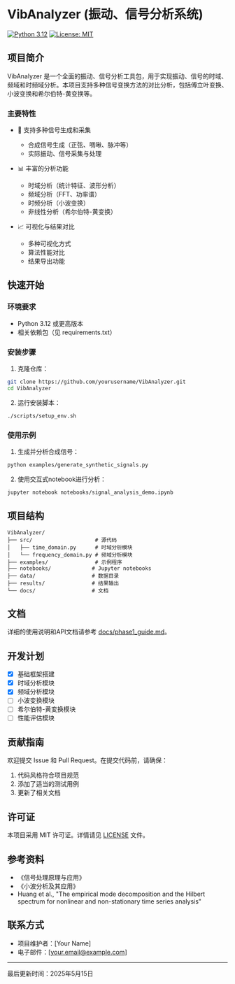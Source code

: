 # VibAnalyzer (振动、信号分析系统)

[![Python 3.12](https://img.shields.io/badge/python-3.12-blue.svg)](https://www.python.org/downloads/)
[![License: MIT](https://img.shields.io/badge/License-MIT-yellow.svg)](https://opensource.org/licenses/MIT)

## 项目简介

VibAnalyzer 是一个全面的振动、信号分析工具包，用于实现振动、信号的时域、频域和时频域分析。本项目支持多种信号变换方法的对比分析，包括傅立叶变换、小波变换和希尔伯特-黄变换等。

### 主要特性

- 🌊 支持多种信号生成和采集
  - 合成信号生成（正弦、啁啾、脉冲等）
  - 实际振动、信号采集与处理

- 📊 丰富的分析功能
  - 时域分析（统计特征、波形分析）
  - 频域分析（FFT、功率谱）
  - 时频分析（小波变换）
  - 非线性分析（希尔伯特-黄变换）

- 📈 可视化与结果对比
  - 多种可视化方式
  - 算法性能对比
  - 结果导出功能

## 快速开始

### 环境要求

- Python 3.12 或更高版本
- 相关依赖包（见 requirements.txt）

### 安装步骤

1. 克隆仓库：
```bash
git clone https://github.com/yourusername/VibAnalyzer.git
cd VibAnalyzer
```

2. 运行安装脚本：
```bash
./scripts/setup_env.sh
```

### 使用示例

1. 生成并分析合成信号：
```bash
python examples/generate_synthetic_signals.py
```

2. 使用交互式notebook进行分析：
```bash
jupyter notebook notebooks/signal_analysis_demo.ipynb
```

## 项目结构

```
VibAnalyzer/
├── src/                    # 源代码
│   ├── time_domain.py      # 时域分析模块
│   └── frequency_domain.py # 频域分析模块
├── examples/               # 示例程序
├── notebooks/             # Jupyter notebooks
├── data/                  # 数据目录
├── results/               # 结果输出
└── docs/                  # 文档
```

## 文档

详细的使用说明和API文档请参考 [docs/phase1_guide.md](docs/phase1_guide.md)。

## 开发计划

- [x] 基础框架搭建
- [x] 时域分析模块
- [x] 频域分析模块
- [ ] 小波变换模块
- [ ] 希尔伯特-黄变换模块
- [ ] 性能评估模块

## 贡献指南

欢迎提交 Issue 和 Pull Request。在提交代码前，请确保：

1. 代码风格符合项目规范
2. 添加了适当的测试用例
3. 更新了相关文档

## 许可证

本项目采用 MIT 许可证。详情请见 [LICENSE](LICENSE) 文件。

## 参考资料

- 《信号处理原理与应用》
- 《小波分析及其应用》
- Huang et al., "The empirical mode decomposition and the Hilbert spectrum for nonlinear and non-stationary time series analysis"

## 联系方式

- 项目维护者：[Your Name]
- 电子邮件：[your.email@example.com]

---

最后更新时间：2025年5月15日

